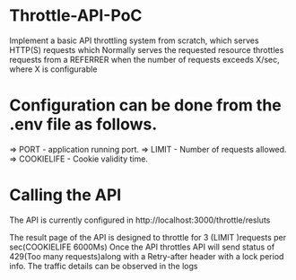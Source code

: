 # Throttle-API-PoC
Implement a basic API throttling system from scratch, which serves HTTP(S) requests which  Normally serves the requested resource  throttles requests from a REFERRER when the number of requests exceeds X/sec, where X is configurable

# Configuration can be done from the .env file as follows.

=> PORT - application running port.
=> LIMIT - Number of requests allowed.
=> COOKIELIFE - Cookie validity time.

#  Calling the API 
The API is currently configured in 
http://localhost:3000/throttle/resluts

The result page of the API is designed to throttle for 3 (LIMIT )requests per sec(COOKIELIFE 6000Ms)
 Once the API throttles API will send  status of 429(Too many requests)along with a Retry-after header with a lock period info. 
 The traffic details can be observed in the logs 
 
